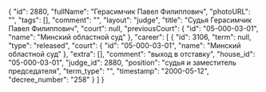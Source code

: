 {
    "id": 2880,
    "fullName": "Герасимчик Павел Филиппович",
    "photoURL": "",
    "tags": [],
    "comment": "",
    "layout": "judge",
    "title": "Судья Герасимчик Павел Филиппович",
    "court": null,
    "previousCourt": {
        "id": "05-000-03-01",
        "name": "Минский областной суд"
    },
    "career": [
        {
            "id": 3106,
            "term": null,
            "type": "released",
            "court": {
                "id": "05-000-03-01",
                "name": "Минский областной суд"
            },
            "extra": [],
            "comment": "выход в отставку",
            "house_id": "05-000-03-01",
            "judge_id": 2880,
            "position": "судья и заместитель председателя",
            "term_type": "",
            "timestamp": "2000-05-12",
            "decree_number": "258"
        }
    ]
}